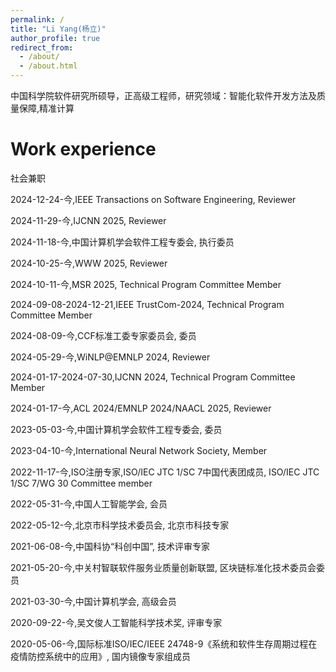 ```yaml
---
permalink: /
title: "Li Yang(杨立)"
author_profile: true
redirect_from: 
  - /about/
  - /about.html
---
```


中国科学院软件研究所硕导，正高级工程师，研究领域：智能化软件开发方法及质量保障,精准计算

Work experience
======
社会兼职

2024-12-24-今,IEEE Transactions on Software Engineering, Reviewer

2024-11-29-今,IJCNN 2025, Reviewer

2024-11-18-今,中国计算机学会软件工程专委会, 执行委员

2024-10-25-今,WWW 2025, Reviewer

2024-10-11-今,MSR 2025, Technical Program Committee Member

2024-09-08-2024-12-21,IEEE TrustCom-2024, Technical Program Committee Member

2024-08-09-今,CCF标准工委专家委员会, 委员

2024-05-29-今,WiNLP@EMNLP 2024, Reviewer

2024-01-17-2024-07-30,IJCNN 2024, Technical Program Committee Member

2024-01-17-今,ACL 2024/EMNLP 2024/NAACL 2025, Reviewer

2023-05-03-今,中国计算机学会软件工程专委会, 委员

2023-04-10-今,International Neural Network Society, Member

2022-11-17-今,ISO注册专家,ISO/IEC JTC 1/SC 7中国代表团成员, ISO/IEC JTC 1/SC 7/WG 30 Committee member

2022-05-31-今,中国人工智能学会, 会员

2022-05-12-今,北京市科学技术委员会, 北京市科技专家

2021-06-08-今,中国科协“科创中国”, 技术评审专家

2021-05-20-今,中关村智联软件服务业质量创新联盟, 区块链标准化技术委员会委员

2021-03-30-今,中国计算机学会, 高级会员

2020-09-22-今,吴文俊人工智能科学技术奖, 评审专家

2020-05-06-今,国际标准ISO/IEC/IEEE 24748-9《系统和软件生存周期过程在疫情防控系统中的应用》, 国内镜像专家组成员
